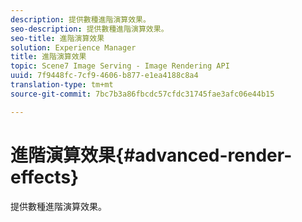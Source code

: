 ```yaml
---
description: 提供數種進階演算效果。
seo-description: 提供數種進階演算效果。
seo-title: 進階演算效果
solution: Experience Manager
title: 進階演算效果
topic: Scene7 Image Serving - Image Rendering API
uuid: 7f9448fc-7cf9-4606-b877-e1ea4188c8a4
translation-type: tm+mt
source-git-commit: 7bc7b3a86fbcdc57cfdc31745fae3afc06e44b15

---
```



# 進階演算效果{#advanced-render-effects}

提供數種進階演算效果。

